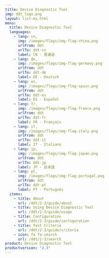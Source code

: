 ```yaml
---
title: Device Diagnostic Tool
img: ddt_logo.png
layout: list-mx.html
menu:
  title: Device Diagnostic Tool
  languages:
    - lang: cn,
      img: /images/flags/img-flag-china.png
      urlFrom: ddt
      urlTo: ddt-cn
      label: CN - 普通话
    - lang: de,
      img: /images/flags/img-flag-germany.png
      urlFrom: ddt
      urlTo: ddt-de
      label: DE - Deutsch
    - lang: es,
      img: /images/flags/img-flag-spain.png
      urlFrom: ddt
      urlTo: ddt-es
      label: ES - Español
    - lang: fr,
      img: /images/flags/img-flag-france.png
      urlFrom: ddt
      urlTo: ddt-fr
      label: FR - Français
    - lang: it,
      img: /images/flags/img-flag-italy.png
      urlFrom: ddt
      urlTo: ddt-it
      label: IT - Italiano
    - lang: jp,
      img: /images/flags/img-flag-japan.png
      urlFrom: ddt
      urlTo: ddt-jp
      label: JP - 日本語
    - lang: pt,
      img: /images/flags/img-flag-portugal.png
      urlFrom: ddt
      urlTo: ddt-pt
      label: PT - Português
  items:
    - title: About
      url: /ddt/2-3/guide/about
    - title: Using Device Diagnostic Tool
      url: /ddt/2-3/guide/usage
    - title: Configuration
      url: /ddt/2-3/guide/configuration
    - title: Test Criteria
      url: /ddt/2-3/guide/criteria
    - icon: fa fa-search
      url: /ddt/2-3/search
product: Device Diagnostic Tool
productversion: "2.3"
---
```

